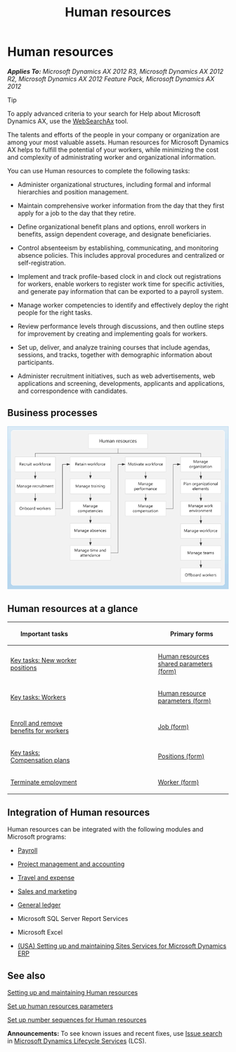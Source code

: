 ﻿---
title: Human resources
TOCTitle: Human resources
ms:assetid: 04f7dd62-a26e-437e-8d99-a85b3dbeec1b
ms:mtpsurl: https://technet.microsoft.com/en-us/library/Hh242105(v=AX.60)
ms:contentKeyID: 36055948
ms.date: 04/18/2014
mtps_version: v=AX.60
f1_keywords:
- hr
- hcm
- human capital
- human capital management
- human resources
---

# Human resources 


_**Applies To:** Microsoft Dynamics AX 2012 R3, Microsoft Dynamics AX 2012 R2, Microsoft Dynamics AX 2012 Feature Pack, Microsoft Dynamics AX 2012_


> [!TIP]
> <P>To apply advanced criteria to your search for Help about Microsoft Dynamics AX, use the <A href="http://go.microsoft.com/fwlink/?linkid=247587%26xver=ax060">WebSearchAx</A> tool.</P>



The talents and efforts of the people in your company or organization are among your most valuable assets. Human resources for Microsoft Dynamics AX helps to fulfill the potential of your workers, while minimizing the cost and complexity of administrating worker and organizational information.

You can use Human resources to complete the following tasks:

  - Administer organizational structures, including formal and informal hierarchies and position management.

  - Maintain comprehensive worker information from the day that they first apply for a job to the day that they retire.

  - Define organizational benefit plans and options, enroll workers in benefits, assign dependent coverage, and designate beneficiaries.

  - Control absenteeism by establishing, communicating, and monitoring absence policies. This includes approval procedures and centralized or self-registration.

  - Implement and track profile-based clock in and clock out registrations for workers, enable workers to register work time for specific activities, and generate pay information that can be exported to a payroll system.

  - Manage worker competencies to identify and effectively deploy the right people for the right tasks.

  - Review performance levels through discussions, and then outline steps for improvement by creating and implementing goals for workers.

  - Set up, deliver, and analyze training courses that include agendas, sessions, and tracks, together with demographic information about participants.

  - Administer recruitment initiatives, such as web advertisements, web applications and screening, developments, applicants and applications, and correspondence with candidates.

## Business processes

 ![Human resources business process diagram](images/Hh242105.HR_Overview_business_process(AX.60).gif "Human resources business process diagram")

## Human resources at a glance

<table>
<colgroup>
<col style="width: 33%" />
<col style="width: 33%" />
<col style="width: 33%" />
</colgroup>
<thead>
<tr class="header">
<th><p>Important tasks</p></th>
<th><p></p></th>
<th><p>Primary forms</p></th>
</tr>
</thead>
<tbody>
<tr class="odd">
<td><p><a href="key-tasks-new-worker-positions.md">Key tasks: New worker positions</a></p></td>
<td><p></p></td>
<td><p><a href="https://technet.microsoft.com/en-us/library/hh209632(v=ax.60)">Human resources shared parameters (form)</a></p></td>
</tr>
<tr class="even">
<td><p><a href="key-tasks-workers.md">Key tasks: Workers</a></p></td>
<td><p></p></td>
<td><p><a href="https://technet.microsoft.com/en-us/library/aa596451(v=ax.60)">Human resource parameters (form)</a></p></td>
</tr>
<tr class="odd">
<td><p><a href="enroll-and-remove-benefits-for-workers.md">Enroll and remove benefits for workers</a></p></td>
<td><p></p></td>
<td><p><a href="https://technet.microsoft.com/en-us/library/hh209557(v=ax.60)">Job (form)</a></p></td>
</tr>
<tr class="even">
<td><p><a href="key-tasks-compensation-plans.md">Key tasks: Compensation plans</a></p></td>
<td><p></p></td>
<td><p><a href="https://technet.microsoft.com/en-us/library/aa590982(v=ax.60)">Positions (form)</a></p></td>
</tr>
<tr class="odd">
<td><p><a href="terminate-employment.md">Terminate employment</a></p></td>
<td><p></p></td>
<td><p><a href="https://technet.microsoft.com/en-us/library/hh209054(v=ax.60)">Worker (form)</a></p></td>
</tr>
</tbody>
</table>


## Integration of Human resources

Human resources can be integrated with the following modules and Microsoft programs:

  - [Payroll](payroll.md)

  - [Project management and accounting](project-management-and-accounting.md)

  - [Travel and expense](travel-and-expense.md)

  - [Sales and marketing](sales-and-marketing.md)

  - [General ledger](general-ledger.md)

  - Microsoft SQL Server Report Services

  - Microsoft Excel

  - [(USA) Setting up and maintaining Sites Services for Microsoft Dynamics ERP](usa-setting-up-and-maintaining-sites-services-for-microsoft-dynamics-erp.md)

## See also

[Setting up and maintaining Human resources](setting-up-and-maintaining-human-resources.md)

[Set up human resources parameters](set-up-human-resources-parameters.md)

[Set up number sequences for Human resources](set-up-number-sequences-for-human-resources.md)

  
**Announcements:** To see known issues and recent fixes, use [Issue search](http://go.microsoft.com/fwlink/?linkid=389258) in [Microsoft Dynamics Lifecycle Services](http://go.microsoft.com/fwlink/?linkid=306505) (LCS).

